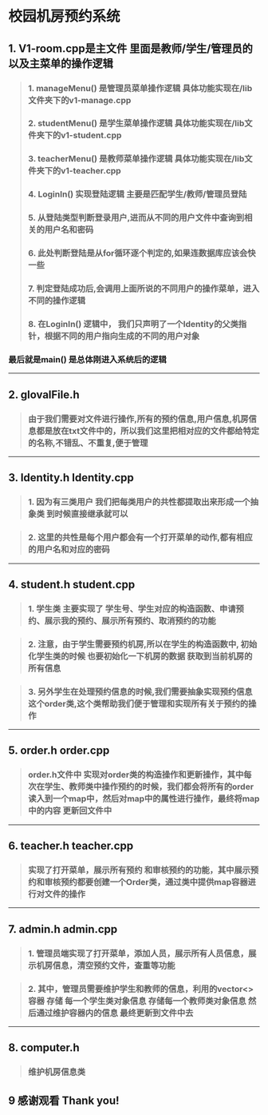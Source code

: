 <!--
 * @Author: zqc
 * @Date: 2022-06-02 09:43:51
 * @LastEditTime: 2022-06-03 09:09:46
 * @LastEditors: zqc
 * @Description: zqc's file configuration
 * @FilePath: \undefinede:\vscpp\HeiMa\README.md
 * @version: 1.0
-->
# 校园机房预约系统

## 1. V1-room.cpp是主文件 里面是教师/学生/管理员的 以及主菜单的操作逻辑

> ### 1. manageMenu() 是管理员菜单操作逻辑 具体功能实现在/lib文件夹下的v1-manage.cpp
> ### 2. studentMenu() 是学生菜单操作逻辑  具体功能实现在/lib文件夹下的v1-student.cpp
> ### 3. teacherMenu() 是教师菜单操作逻辑  具体功能实现在/lib文件夹下的v1-teacher.cpp
> ### 4. LoginIn() 实现登陆逻辑  主要是匹配学生/教师/管理员登陆
> ### 5. 从登陆类型判断登录用户,进而从不同的用户文件中查询到相关的用户名和密码
> ### 6. 此处判断登陆是从for循环逐个判定的,如果连数据库应该会快一些
> ### 7. 判定登陆成功后,会调用上面所说的不同用户的操作菜单，进入不同的操作逻辑
> ### 8. 在LoginIn() 逻辑中， 我们只声明了一个Identity的父类指针，根据不同的用户指向生成的不同的用户对象

### 最后就是main() 是总体刚进入系统后的逻辑

******
## 2. glovalFile.h
> ### 由于我们需要对文件进行操作,所有的预约信息,用户信息,机房信息都是放在txt文件中的，所以我们这里把相对应的文件都给特定的名称,不错乱、不重复,便于管理
******
## 3. Identity.h Identity.cpp

> ### 1. 因为有三类用户 我们把每类用户的共性都提取出来形成一个抽象类  到时候直接继承就可以

> ### 2. 这里的共性是每个用户都会有一个打开菜单的动作,都有相应的用户名和对应的密码
******
## 4. student.h student.cpp

> ### 1. 学生类 主要实现了 学生号、学生对应的构造函数、申请预约、展示我的预约、展示所有预约、取消预约的功能

> ### 2. 注意，由于学生需要预约机房,所以在学生的构造函数中, 初始化学生类的时候 也要初始化一下机房的数据 获取到当前机房的所有信息

> ### 3. 另外学生在处理预约信息的时候,我们需要抽象实现预约信息这个order类,这个类帮助我们便于管理和实现所有关于预约的操作
******
## 5. order.h order.cpp

> ### order.h文件中 实现对order类的构造操作和更新操作，其中每次在学生、教师类中操作预约的时候，我们都会将所有的order读入到一个map中，然后对map中的属性进行操作，最终将map中的内容 更新回文件中
******
## 6. teacher.h teacher.cpp

> ### 实现了打开菜单，展示所有预约 和审核预约的功能，其中展示预约和审核预约都要创建一个Order类，通过类中提供map容器进行对文件的操作
******
## 7. admin.h admin.cpp

> ###  1. 管理员端实现了打开菜单，添加人员，展示所有人员信息，展示机房信息，清空预约文件，查重等功能

> ### 2. 其中，管理员需要维护学生和教师的信息，利用的vector<>容器 存储 每一个学生类对象信息 存储每一个教师类对象信息 然后通过维护容器内的信息 最终更新到文件中去
******
## 8. computer.h
> ### 维护机房信息类

## 9 感谢观看 Thank you!
